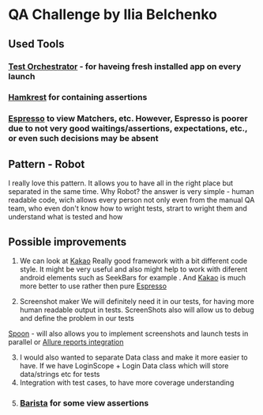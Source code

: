 # QA Challenge by Ilia Belchenko

## Used Tools

### [Test Orchestrator](https://developer.android.com/training/testing/instrumented-tests/androidx-test-libraries/runner#java) - for haveing fresh installed app on every launch


### [Hamkrest](https://github.com/npryce/hamkrest) for containing assertions

### [Espresso](https://developer.android.com/training/testing/espresso) to view Matchers, etc. However, Espresso is poorer due to not very good waitings/assertions, expectations, etc., or even such decisions may be absent 

## Pattern - Robot 

I really love this pattern. It allows you to have all in the right place but separated in the same time.
Why Robot? the answer is very simple - human readable code, wich allows every person not only even from the manual QA team, who even don't know how to wright tests, strart to wright them and understand what is tested and how


## Possible improvements

1. We can look at [Kakao](https://github.com/KakaoCup/Kakao) 
Really good framework with a bit different code style. It might be very useful and also might help to work with diferent android elements such as SeekBars for example . And [Kakao](https://github.com/KakaoCup/Kakao) is much more better to use rather then pure [Espresso](https://developer.android.com/training/testing/espresso)

2. Screenshot maker
We will definitely need it in our tests, for having more human readable output in tests. ScreenShots also will allow us to debug and define the problem in our tests

[Spoon](https://square.github.io/spoon/) - will also allows you to implement screenshots and launch tests in parallel 
or
[Allure reports integration](https://github.com/allure-framework/allure-kotlin)

3. I would also wanted to separate Data class and make it more easier to have. If we have LoginScope + Login Data class which will store data/strings etc for tests
4. Integration with test cases, to have more coverage understanding 
5. ### [Barista](https://github.com/AdevintaSpain/Barista) for some view assertions 
